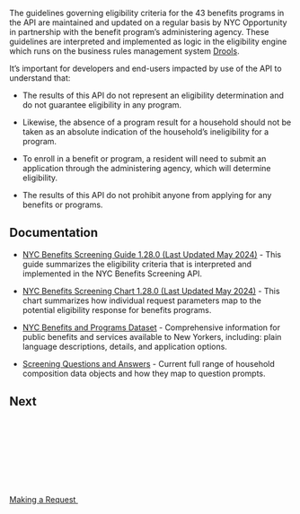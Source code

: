 The guidelines governing eligibility criteria for the 43 benefits programs in the API are maintained and updated on a regular basis by NYC Opportunity in partnership with the benefit program’s administering agency. These guidelines are interpreted and implemented as logic in the eligibility engine which runs on the business rules management system <a href="http://drools.org/" target="_blank">Drools</a>.

It’s important for developers and end-users impacted by use of the API to understand that:

* The results of this API do not represent an eligibility determination and do not guarantee eligibility in any program.

* Likewise, the absence of a program result for a household should not be taken as an absolute indication of the household’s ineligibility for a program.

* To enroll in a benefit or program, a resident will need to submit an application through the administering agency, which will determine eligibility.

* The results of this API do not prohibit anyone from applying for any benefits or programs.

## Documentation

* <a href="https://github.com/CityOfNewYork/screeningapi-docs/blob/c83dc265e134f3909eb011742744baf181b354c4/NYC_Benefits_Screening_Guide_1.28.0.pdf" target="_blank" data-track-key='Benefits Screening Guide' data-track-data='[{"event":"benefits-screening-guide"}]' target='_blank' rel="nofollow noopener">NYC Benefits Screening Guide 1.28.0 (Last Updated May 2024)</a> - This guide summarizes the eligibility criteria that is interpreted and implemented in the NYC Benefits Screening API.

* <a href="https://github.com/CityOfNewYork/screeningapi-docs/blob/c83dc265e134f3909eb011742744baf181b354c4/NYC_Benefits_Screening_Chart_1.28.0.pdf" data-js='track' data-track-key='Benefits Screening Chart' data-track-data='[{"event":"benefits-screening-chart"}]' target='_blank' rel="nofollow noopener">NYC Benefits Screening Chart 1.28.0 (Last Updated May 2024)</a> - This chart summarizes how individual request parameters map to the potential eligibility response for benefits programs.

* <a href='https://data.cityofnewyork.us/Social-Services/Benefits-and-Programs-API/kvhd-5fmu' target='_blank' rel="nofollow noopener">NYC Benefits and Programs Dataset</a> - Comprehensive information for public benefits and services available to New Yorkers, including: plain language descriptions, details, and application options.

* <a href='https://docs.google.com/spreadsheets/d/1o5INY8wZwhu92oJt6R9CzhiI8I5HMK86qOXd_ceh5w0/edit' target='_blank' rel="nofollow noopener">Screening Questions and Answers</a> - Current full range of household composition data objects and how they map to question prompts.

## Next

<a href="making-a-request" title="Making a Request" class="btn">Making a Request <svg aria-hidden="true" class="icon-ui mis-1"><use xlink:href="#feather-arrow-right"></use></svg></a>
